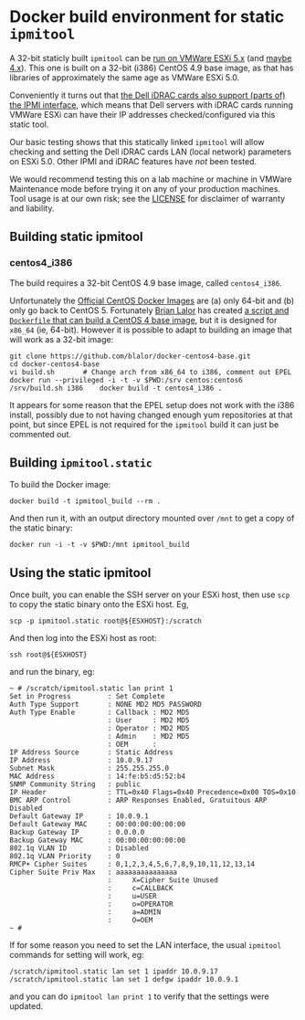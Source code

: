 # Docker build environment for static `ipmitool`

A 32-bit staticly built `ipmitool` can be [run on VMWare ESXi
5.x](https://coderwall.com/p/5cqj0g/esxi-ipmitool-works-on-any-linux-system-as-well)
(and [maybe
4.x](http://blog.rchapman.org/post/17480234232/configuring-bmc-drac-from-esxi-or-linux)).
This one is built on a 32-bit (i386) CentOS 4.9 base image, as that has
libraries of approximately the same age as VMWare ESXi 5.0.

Conveniently it turns out that [the Dell iDRAC cards also support
(parts of) the IPMI
interface](http://web.mit.edu/cron/documentation/dell-server-admin/en/idrac1/chap02.htm),
which means that Dell servers with iDRAC cards running VMWare ESXi
can have their IP addresses checked/configured via this static tool.

Our basic testing shows that this statically linked `ipmitool` will 
allow checking and setting the Dell iDRAC cards LAN (local network)
parameters on ESXi 5.0.  Other IPMI and iDRAC features have *not* 
been tested.  

We would recommend testing this on a lab machine or machine in
VMWare Maintenance mode before trying it on any of your production
machines.  Tool usage is at our own risk; see the [LICENSE](LICENSE) for 
disclaimer of warranty and liability.


## Building static ipmitool

### centos4\_i386

The build requires a 32-bit CentOS 4.9 base
image, called `centos4_i386`.  

Unfortunately the [Official CentOS Docker
Images](https://registry.hub.docker.com/_/centos/) are (a)
only 64-bit and (b) only go back to CentOS 5.  Fortunately
[Brian Lalor](https://github.com/blalor/) has created
[a script and `Dockerfile` that can build a CentOS 4 base
image](https://github.com/blalor/docker-centos4-base), but it is
designed for `x86_64` (ie, 64-bit).  However it is possible to 
adapt to building an image that will work as a 32-bit image:

    git clone https://github.com/blalor/docker-centos4-base.git
    cd docker-centos4-base
    vi build.sh       # Change arch from x86_64 to i386, comment out EPEL
    docker run --privileged -i -t -v $PWD:/srv centos:centos6 /srv/build.sh i386    docker build -t centos4_i386 .

It appears for some reason that the EPEL setup does not work with the i386
install, possibly due to not having changed enough yum repositories at that
point, but since EPEL is not required for the `ipmitool` build it can just
be commented out.


## Building `ipmitool.static`

To build the Docker image:

    docker build -t ipmitool_build --rm .

And then run it, with an output directory mounted over `/mnt` to get 
a copy of the static binary:

    docker run -i -t -v $PWD:/mnt ipmitool_build


## Using the static ipmitool

Once built, you can enable the SSH server on your ESXi host, then use 
`scp` to copy the static binary onto the ESXi host.  Eg,

    scp -p ipmitool.static root@${ESXHOST}:/scratch

And then log into the ESXi host as root:

    ssh root@${ESXHOST}

and run the binary, eg:

    ~ # /scratch/ipmitool.static lan print 1
    Set in Progress         : Set Complete
    Auth Type Support       : NONE MD2 MD5 PASSWORD
    Auth Type Enable        : Callback : MD2 MD5
                            : User     : MD2 MD5
                            : Operator : MD2 MD5
                            : Admin    : MD2 MD5
                            : OEM      :
    IP Address Source       : Static Address
    IP Address              : 10.0.9.17
    Subnet Mask             : 255.255.255.0
    MAC Address             : 14:fe:b5:d5:52:b4
    SNMP Community String   : public
    IP Header               : TTL=0x40 Flags=0x40 Precedence=0x00 TOS=0x10
    BMC ARP Control         : ARP Responses Enabled, Gratuitous ARP Disabled
    Default Gateway IP      : 10.0.9.1
    Default Gateway MAC     : 00:00:00:00:00:00
    Backup Gateway IP       : 0.0.0.0
    Backup Gateway MAC      : 00:00:00:00:00:00
    802.1q VLAN ID          : Disabled
    802.1q VLAN Priority    : 0
    RMCP+ Cipher Suites     : 0,1,2,3,4,5,6,7,8,9,10,11,12,13,14
    Cipher Suite Priv Max   : aaaaaaaaaaaaaaa
                            :     X=Cipher Suite Unused
                            :     c=CALLBACK
                            :     u=USER
                            :     o=OPERATOR
                            :     a=ADMIN
                            :     O=OEM
    ~ #

If for some reason you need to set the LAN interface, the usual `ipmitool`
commands for setting will work, eg:

    /scratch/ipmitool.static lan set 1 ipaddr 10.0.9.17
    /scratch/ipmitool.static lan set 1 defgw ipaddr 10.0.9.1

and you can do `ipmitool lan print 1` to verify that the settings were
updated.

